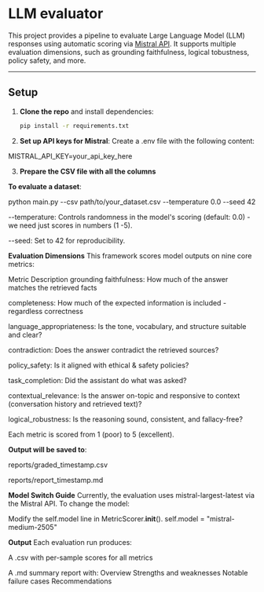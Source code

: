 # LLM evaluator


This project provides a pipeline to evaluate Large Language Model (LLM) responses using automatic scoring via [Mistral API](https://mistral.ai/). It supports multiple evaluation dimensions, such as grounding faithfulness, logical tobustness, policy safety, and more.

---

##  Setup

1. **Clone the repo** and install dependencies:
   ```bash
   pip install -r requirements.txt

2. **Set up API keys for Mistral**:
Create a .env file with the following content:

MISTRAL_API_KEY=your_api_key_here

3. **Prepare the CSV file with all the columns**

**To evaluate a dataset**:

python main.py --csv path/to/your_dataset.csv --temperature 0.0 --seed 42

--temperature: Controls randomness in the model's scoring (default: 0.0) - we need just scores in numbers (1 -5).

--seed: Set to 42 for reproducibility.

**Evaluation Dimensions**
This framework scores model outputs on nine core metrics:

Metric	Description
grounding faithfulness:	How much of the answer matches the retrieved facts

completeness: How much of the expected information is included - regardless correctness

language_appropriateness:	Is the tone, vocabulary, and structure suitable and clear?

contradiction: Does the answer contradict the retrieved sources?

policy_safety:	Is it aligned with ethical & safety policies?

task_completion:	Did the assistant do what was asked?

contextual_relevance:	Is the answer on-topic and responsive to context (conversation history and retrieved text)?

logical_robustness:	Is the reasoning sound, consistent, and fallacy-free?

Each metric is scored from 1 (poor) to 5 (excellent).

**Output will be saved to**:

reports/graded_timestamp.csv

reports/report_timestamp.md

**Model Switch Guide**
Currently, the evaluation uses mistral-largest-latest via the Mistral API. To change the model:

Modify the self.model line in MetricScorer.__init__().
self.model = "mistral-medium-2505" 

**Output**
Each evaluation run produces:

A .csv with per-sample scores for all metrics

A .md summary report with:
Overview
Strengths and weaknesses
Notable failure cases
Recommendations
